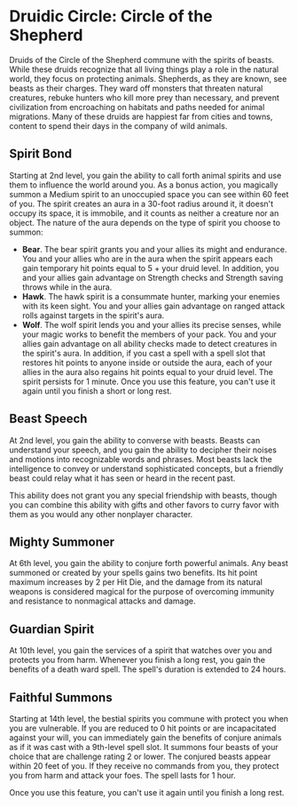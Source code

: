 # Druidic Circle: Circle of the Shepherd
Druids of the Circle of the Shepherd commune with the spirits of beasts. While these druids recognize that all living things play a role in the natural world, they focus on protecting animals. Shepherds, as they are known, see beasts as their charges. They ward off monsters that threaten natural creatures, rebuke hunters who kill more prey than necessary, and prevent civilization from encroaching on habitats and paths needed for animal migrations. Many of these druids are happiest far from cities and towns, content to spend their days in the company of wild animals.

## Spirit Bond
Starting at 2nd level, you gain the ability to call forth animal spirits and use them to influence the world around you. As a bonus action, you magically summon a Medium spirit to an unoccupied space you can see within 60 feet of you. The spirit creates an aura in a 30-foot radius around it, it doesn't occupy its space, it is immobile, and it counts as neither a creature nor an object.
The nature of the aura depends on the type of spirit you choose to summon:

* **Bear**. The bear spirit grants you and your allies its might and endurance. You and your allies who are in the aura when the spirit appears each gain temporary hit points equal to 5 + your druid level. In addition, you and your allies gain advantage on Strength checks and Strength saving throws while in the aura.
* **Hawk**. The hawk spirit is a consummate hunter, marking your enemies with its keen sight. You and your allies gain advantage on ranged attack rolls against targets in the spirit's aura.
* **Wolf**. The wolf spirit lends you and your allies its precise senses, while your magic works to benefit the members of your pack. You and your allies gain advantage on all ability checks made to detect creatures in the spirit's aura. In addition, if you cast a spell with a spell slot that restores hit points to anyone inside or outside the aura, each of your allies in the aura also regains hit points equal to your druid level.
The spirit persists for 1 minute. Once you use this feature, you can't use it again until you finish a short or long rest.

## Beast Speech
At 2nd level, you gain the ability to converse with beasts. Beasts can understand your speech, and you gain the ability to decipher their noises and motions into recognizable words and phrases. Most beasts lack the intelligence to convey or understand sophisticated concepts, but a friendly beast could relay what it has seen or heard in the recent past.

This ability does not grant you any special friendship with beasts, though you can combine this ability with gifts and other favors to curry favor with them as you would any other nonplayer character.

## Mighty Summoner
At 6th level, you gain the ability to conjure forth powerful animals. Any beast summoned or created by your spells gains two benefits. Its hit point maximum increases by 2 per Hit Die, and the damage from its natural weapons is considered magical for the purpose of overcoming immunity and resistance to nonmagical attacks and damage.

## Guardian Spirit
At 10th level, you gain the services of a spirit that watches over you and protects you from harm. Whenever you finish a long rest, you gain the benefits of a death ward spell. The spell's duration is extended to 24 hours.

## Faithful Summons
Starting at 14th level, the bestial spirits you commune with protect you when you are vulnerable. If you are reduced to 0 hit points or are incapacitated against your will, you can immediately gain the benefits of conjure animals as if it was cast with a 9th-level spell slot. It summons four beasts of your choice that are challenge rating 2 or lower. The conjured beasts appear within 20 feet of you. If they receive no commands from you, they protect you from harm and attack your foes. The spell lasts for 1 hour.

Once you use this feature, you can't use it again until you finish a long rest.

